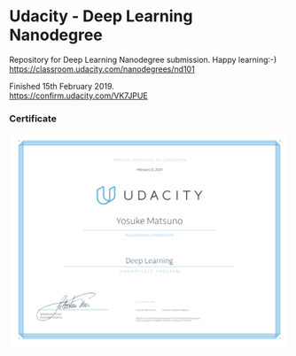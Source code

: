 
# Udacity - Deep Learning Nanodegree

Repository for Deep Learning Nanodegree submission. Happy learning:-)  
https://classroom.udacity.com/nanodegrees/nd101  

Finished 15th February 2019.  
https://confirm.udacity.com/VK7JPUE

### Certificate

<img src= "DLND_Certificate.png" width= "720">   

